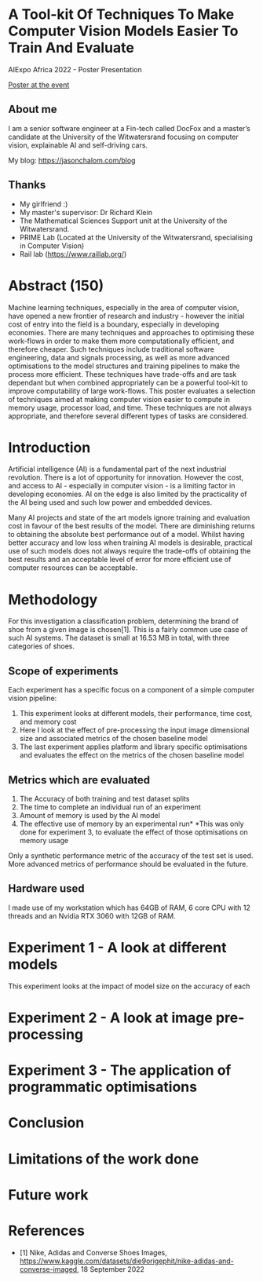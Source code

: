# A Tool-kit Of Techniques To Make Computer Vision Models Easier To Train And Evaluate
AIExpo Africa 2022 - Poster Presentation 

[Poster at the event]()

## About me
I am a senior software engineer at a Fin-tech called DocFox and a master’s candidate at the University of the Witwatersrand focusing on computer vision, explainable AI and self-driving cars.

My blog: https://jasonchalom.com/blog

## Thanks
- My girlfriend :)
- My master's supervisor: Dr Richard Klein
- The Mathematical Sciences Support unit at the University of the Witwatersrand.
- PRIME Lab (Located at the University of the Witwatersrand, specialising in Computer Vision)
- Rail lab (https://www.raillab.org/)

# Abstract (150)
Machine learning techniques, especially in the area of computer vision, have opened a new frontier of research and industry - however the initial cost of entry into the field is a boundary, especially in developing economies. There are many techniques and approaches to optimising these work-flows in order to make them more computationally efficient, and therefore cheaper. Such techniques include traditional software engineering, data and signals processing, as well as more advanced optimisations to the model structures and training pipelines to make the process more efficient. These techniques have trade-offs and are task dependant but when combined appropriately can be a powerful tool-kit to improve computability of large work-flows. This poster evaluates a selection of techniques aimed at making computer vision easier to compute in memory usage, processor load, and time. These techniques are not always appropriate, and therefore several different types of tasks are considered.

# Introduction
Artificial intelligence (AI) is a fundamental part of the next industrial revolution. There is a lot of opportunity for innovation. However the cost, and access to AI - especially in computer vision - is a limiting factor in developing economies. AI on the edge is also limited by the practicality of the AI being used and such low power and embedded devices.

Many AI projects and state of the art models ignore training and evaluation cost in favour of the best results of the model. There are diminishing returns to obtaining the absolute best performance out of a model. Whilst having better accuracy and low loss when training AI models is desirable, practical use of such models does not always require the trade-offs of obtaining the best results and an acceptable level of error for more efficient use of computer resources can be acceptable.

# Methodology
For this investigation a classification problem, determining the brand of shoe from a given image is chosen\[1]. This is a fairly common use case of such AI systems. The dataset is small at 16.53 MB in total, with three categories of shoes.

## Scope of experiments
Each experiment has a specific focus on a component of a simple computer vision pipeline:
1. This experiment looks at different models, their performance, time cost, and memory cost
2. Here I look at the effect of pre-processing the input image dimensional size and associated metrics of the chosen baseline model
3. The last experiment applies platform and library specific optimisations and evaluates the effect on the metrics of the chosen baseline model

## Metrics which are evaluated
1. The Accuracy of both training and test dataset splits
2. The time to complete an individual run of an experiment
3. Amount of memory is used by the AI model
4. The effective use of memory by an experimental run\*
\*This was only done for experiment 3, to evaluate the effect of those optimisations on memory usage

Only a synthetic performance metric of the accuracy of the test set is used. More advanced metrics of performance should be evaluated in the future.

## Hardware used
I made use of my workstation which has 64GB of RAM, 6 core CPU with 12 threads and an Nvidia RTX 3060 with 12GB of RAM.

# Experiment 1 - A look at different models
This experiment looks at the impact of model size on the accuracy of each

# Experiment 2 - A look at image pre-processing

# Experiment 3 - The application of programmatic optimisations

# Conclusion

# Limitations of the work done

# Future work

# References
- \[1] Nike, Adidas and Converse Shoes Images, https://www.kaggle.com/datasets/die9origephit/nike-adidas-and-converse-imaged, 18 September 2022

